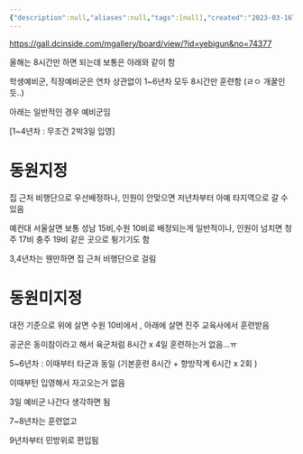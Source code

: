 ```yaml
---
{"description":null,"aliases":null,"tags":[null],"created":"2023-03-16T16:35:30","updated":"2023-07-15T21:33:03","title":"공군 전역자를 위한 예비군 훈련 정리 2022","dg-publish":true,"permalink":"/docs/공군 전역자를 위한 예비군 훈련 정리 2022/","dgPassFrontmatter":true}
---
```


https://gall.dcinside.com/mgallery/board/view/?id=yebigun&no=74377

  
올해는 8시간만 하면 되는데 보통은 아래와 같이 함

  

학생예비군, 직장예비군은 연차 상관없이 1~6년차 모두 8시간만 훈련함 (ㄹㅇ 개꿀인듯..)

  

아래는 일반적인 경우 예비군임

  

[1~4년차 : 무조건 2박3일 입영]

# 동원지정 

집 근처 비행단으로 우선배정하나, 인원이 안맞으면 저년차부터 아예 타지역으로 갈 수 있음

예컨대 서울살면 보통 성남 15비,수원 10비로 배정되는게 일반적이나, 인원이 넘치면 청주 17비 충주 19비 같은 곳으로 튕기기도 함

3,4년차는 웬만하면 집 근처 비행단으로 걸림

  

# 동원미지정

대전 기준으로 위에 살면 수원 10비에서 , 아래에 살면 진주 교육사에서 훈련받음

  

공군은 동미참이라고 해서 육군처럼 8시간 x 4일 훈련하는거 없음...ㅠ

  

  

5~6년차 : 이때부터 타군과 동일 (기본훈련 8시간 + 향방작계 6시간 x 2회 )

이때부턴 입영해서 자고오는거 없음

3일 예비군 나간다 생각하면 됨

  

7~8년차는 훈련없고

  

9년차부터 민방위로 편입됨
